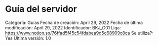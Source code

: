# Guía del servidor

Categoría: Guías
Fecha de creación: April 29, 2022
Fecha de última modificación: April 29, 2022
Identificador: BKJ_G01
Liga: https://www.notion.so/76ffad5f45c54fdabea9d5c68909c8ca
Se utiliza?: Yes
Última versión: 1.0